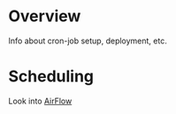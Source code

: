 # Overview
Info about cron-job setup, deployment, etc.

# Scheduling
Look into [AirFlow](https://airflow.apache.org/) 
